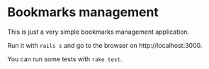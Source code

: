 Bookmarks management
=======
This is just a very simple bookmarks management application.

Run it with `rails s` and go to the browser on http://localhost:3000.

You can run some tests with `rake test`.
